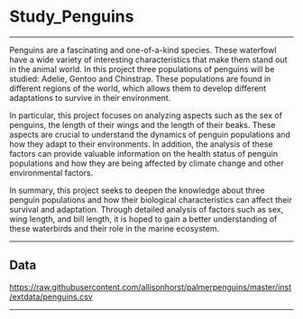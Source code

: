 # Study_Penguins
---
Penguins are a fascinating and one-of-a-kind species. These waterfowl have a wide variety of interesting characteristics that make them stand out in the animal world. In this project three populations of penguins will be studied: Adelie, Gentoo and Chinstrap. These populations are found in different regions of the world, which allows them to develop different adaptations to survive in their environment.

In particular, this project focuses on analyzing aspects such as the sex of penguins, the length of their wings and the length of their beaks. These aspects are crucial to understand the dynamics of penguin populations and how they adapt to their environments. In addition, the analysis of these factors can provide valuable information on the health status of penguin populations and how they are being affected by climate change and other environmental factors.

In summary, this project seeks to deepen the knowledge about three penguin populations and how their biological characteristics can affect their survival and adaptation. Through detailed analysis of factors such as sex, wing length, and bill length, it is hoped to gain a better understanding of these waterbirds and their role in the marine ecosystem.

---
Data
---
https://raw.githubusercontent.com/allisonhorst/palmerpenguins/master/inst/extdata/penguins.csv

---


